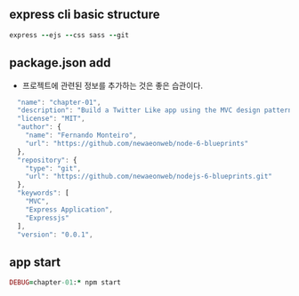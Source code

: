 ## express cli basic structure
```ruby
express --ejs --css sass --git
```

## package.json add
+ 프로젝트에 관련된 정보를 추가하는 것은 좋은 습관이다.
```javascript
  "name": "chapter-01",
  "description": "Build a Twitter Like app using the MVC design pattern",
  "license": "MIT",
  "author": {
    "name": "Fernando Monteiro",
    "url": "https://github.com/newaeonweb/node-6-blueprints"
  },
  "repository": {
    "type": "git",
    "url": "https://github.com/newaeonweb/nodejs-6-blueprints.git"
  },
  "keywords": [
    "MVC",
    "Express Application",
    "Expressjs"
  ],
  "version": "0.0.1",
```

## app start
```ruby
DEBUG=chapter-01:* npm start
```